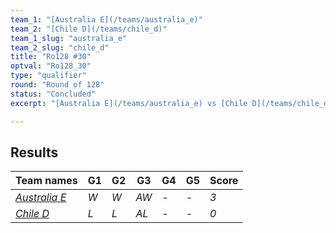 ```yaml
---
team_1: "[Australia E](/teams/australia_e)"
team_2: "[Chile D](/teams/chile_d)"
team_1_slug: "australia_e"
team_2_slug: "chile_d"
title: "Ro128 #30"
optval: "Ro128_30"
type: "qualifier"
round: "Round of 128"
status: "Concluded"
excerpt: "[Australia E](/teams/australia_e) vs [Chile D](/teams/chile_d)"

---
```

## Results

| Team names | G1 | G2 | G3 | G4 | G5 | Score |
| -- | -- | -- | -- | -- | -- | -- |
| *[Australia E](/teams/australia_e)* | *W* | *W* | *AW* | *-* | *-* | *3* |
| *[Chile D](/teams/chile_d)* | *L* | *L* | *AL* | *-* | *-* | *0* |
